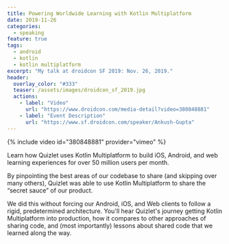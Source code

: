 ```yaml
---
title: Powering Worldwide Learning with Kotlin Multiplatform
date: 2019-11-26
categories: 
  - speaking
feature: true
tags:
  - android
  - kotlin
  - kotlin multiplatform
excerpt: "My talk at droidcon SF 2019: Nov. 26, 2019."
header:
  overlay_color: "#333"
  teaser: /assets/images/droidcon_sf_2019.jpg
  actions:
    - label: "Video"
      url: "https://www.droidcon.com/media-detail?video=380848881"
    - label: "Event Description"
      url: "https://www.sf.droidcon.com/speaker/Ankush-Gupta"
---
```


{% include video id="380848881" provider="vimeo" %}

Learn how Quizlet uses Kotlin Multiplatform to build iOS, Android, and web learning experiences for over 50 million users per month.

By pinpointing the best areas of our codebase to share (and skipping over many others), Quizlet was able to use Kotlin Multiplatform to share the “secret sauce” of our product.

We did this without forcing our Android, iOS, and Web clients to follow a rigid, predetermined architecture. You'll hear Quizlet's journey getting Kotlin Multiplatform into production, how it compares to other approaches of sharing code, and (most importantly) lessons about shared code that we learned along the way.
